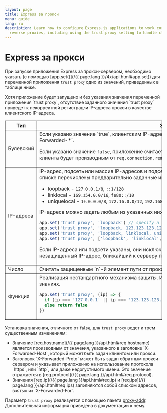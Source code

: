 ```yaml
---
layout: page
title: Express за прокси
menu: guide
lang: ru
description: Learn how to configure Express.js applications to work correctly behind
  reverse proxies, including using the trust proxy setting to handle client IP addresses.
---
```


# Express за прокси

При запуске приложения Express за прокси-сервером, необходимо указать (с помощью [app.set()](/{{ page.lang }}/4x/api.html#app.set)) для переменной приложения `trust proxy` одно из значений, приведенных в таблице ниже.

<div class="doc-box doc-info" markdown="1">
Хотя приложение будет запущено и без указания значения переменной приложения `trust proxy`, отсутствие заданного значения `trust proxy` приведет к некорректной регистрации IP-адреса прокси в качестве клиентского IP-адреса.
</div>

<table class="doctable" border="1" markdown="1">
  <thead><tr><th>Тип</th><th>Значение</th></tr></thead>
  <tbody>
    <tr>
      <td>Булевский</td>
<td markdown="1">
Если указано значение `true`, клиентским IP-адресом считается первая слева запись в заголовке `X-Forwarded-*`.

Если указано значение `false`, приложение считается имеющим прямой выход в Интернет, и IP-адрес клиента будет производным от `req.connection.remoteAddress`. Это значение используется по умолчанию.
</td>
    </tr>
    <tr>
      <td>IP-адреса</td>
<td markdown="1">
IP-адрес, подсеть или массив IP-адресов и подсетей, считающихся надежными. В приведенном ниже списке перечислены предварительно заданные имена подсетей:

* loopback - `127.0.0.1/8`, `::1/128`
* linklocal - `169.254.0.0/16`, `fe80::/10`
* uniquelocal - `10.0.0.0/8`, `172.16.0.0/12`, `192.168.0.0/16`, `fc00::/7`

IP-адреса можно задать любым из указанных ниже способов:

```js
app.set('trust proxy', 'loopback') // specify a single subnet
app.set('trust proxy', 'loopback, 123.123.123.123') // specify a subnet and an address
app.set('trust proxy', 'loopback, linklocal, uniquelocal') // specify multiple subnets as CSV
app.set('trust proxy', ['loopback', 'linklocal', 'uniquelocal']) // specify multiple subnets as an array
```

Если IP-адреса или подсети указаны, они исключаются из процесса определения адреса, и незащищенный IP-адрес, ближайший к серверу приложений, будет определен как IP-адрес клиента.
</td>
    </tr>
    <tr>
      <td>Число</td>
<td markdown="1">
Считать защищенным `n`-й элемент пути от прокси-сервера со стороны клиента, в качестве клиента.
</td>
    </tr>
    <tr>
      <td>Функция</td>
<td markdown="1">
Реализация нестандартного механизма защиты. Используйте этот метод, только если вы уверены в своих знаниях.


```js
app.set('trust proxy', (ip) => {
  if (ip === '127.0.0.1' || ip === '123.123.123.123') return true // trusted IPs
  else return false
})
```
</td>
    </tr>
  </tbody>
</table>

Установка значения, отличного от `false`, для `trust proxy` ведет к трем существенным изменениям:

<ul>
  <li markdown="1">Значение [req.hostname](/{{ page.lang }}/api.html#req.hostname) является производным от значения, указанного в заголовке `X-Forwarded-Host`, который может быть задан клиентом или прокси.
  </li>
  <li markdown="1">Заголовок `X-Forwarded-Proto` может быть задан обратным прокси-сервером и указывает приложению на использование протокола `https`, или  `http`, или даже недопустимого имени. Это значение отражается в [req.protocol](/{{ page.lang }}/api.html#req.protocol).
  </li>
  <li markdown="1">Значения [req.ip](/{{ page.lang }}/api.html#req.ip) и [req.ips](/{{ page.lang }}/api.html#req.ips) заполняются собой списком адресов, взятых из `X-Forwarded-For`.
  </li>
</ul>

Параметр `trust proxy` реализуется с помощью пакета [proxy-addr](https://www.npmjs.com/package/proxy-addr). Дополнительная информация приведена в документации к нему.
